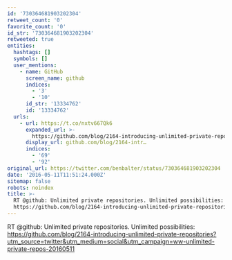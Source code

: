 ```yaml
---
id: '730364681903202304'
retweet_count: '0'
favorite_count: '0'
id_str: '730364681903202304'
retweeted: true
entities:
  hashtags: []
  symbols: []
  user_mentions:
    - name: GitHub
      screen_name: github
      indices:
        - '3'
        - '10'
      id_str: '13334762'
      id: '13334762'
  urls:
    - url: https://t.co/nxtv667Qk6
      expanded_url: >-
        https://github.com/blog/2164-introducing-unlimited-private-repositories?utm_source=twitter&utm_medium=social&utm_campaign=ww-unlimited-private-repos-20160511
      display_url: github.com/blog/2164-intr…
      indices:
        - '69'
        - '92'
original_url: https://twitter.com/benbalter/status/730364681903202304
date: '2016-05-11T11:51:24.000Z'
sitemap: false
robots: noindex
title: >-
  RT @github: Unlimited private repositories. Unlimited possibilities:
  https://github.com/blog/2164-introducing-unlimited-private-repositories?utm_source=twitter&utm_medium=social&utm_campaign=ww-unlimited-private-repos-20160511
---
```


RT @github: Unlimited private repositories. Unlimited possibilities: https://github.com/blog/2164-introducing-unlimited-private-repositories?utm_source=twitter&utm_medium=social&utm_campaign=ww-unlimited-private-repos-20160511